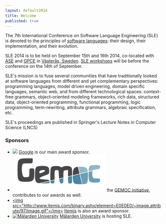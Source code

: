 ```yaml
---
layout: default2014
title: Welcome
published: true
---
```


The 7th International Conference on Software Language Engineering (SLE) is devoted to the principles of [software languages](http://en.wikipedia.org/wiki/Software_language): their design, their implementation, and their evolution. 

SLE 2014 is to be held on September 15th and 16th 2014, co-located with [ASE](http://ase2014.org/) and [GPCE](http://program-transformation.org/GPCE14) in [Västerås, Sweden](http://goo.gl/maps/W2COv). [SLE workshops](http://www.sleconf.org/2014/Workshops.html) will be before the conference on the 14th of September.

SLE's mission is to fuse several communities that have traditionally looked at software languages from different and yet complementary perspectives: programming languages, model driven engineering, domain specific languages, semantic web, and from different technological spaces: context-free grammars, object-oriented modeling frameworks, rich data, structured data, object-oriented programming, functional programming, logic programming, term-rewriting, attribute grammars, algebraic specification, etc.

SLE's proceedings are published in Springer's Lecture Notes in Computer Science (LNCS)

### Sponsors

* <a href="http://www.google.com/about/company"><img src="http://www.google.com/images/logos/google_logo_41.png"/></a> [Google](http://www.google.com/about/company/) is our main award sponsor.
* <a href="http://www.gemoc.org"><img src="/assets/2014/images/sle/gemoc-logo.jpg" alt="GEMOC initiative" width="300px" /></a> the [GEMOC initiative](http://www.gemoc.org), contributes to our awards as well.
* <a href="http://www.itemis.com"><img src="http://www.itemis.com/binary.ashx/element=E0E0E0/~image.attribute/97/image.gif"</img></a> [Itemis](http://www.itemis.com) is also an award sponsor.
* <a href="http://www.mdh.se/"><img src="http://ase2014.org/pics/MDH-logo-en.png" alt="M&auml;larden University"></a> [Mälarden University](http://www.mdh.se/) is hosting SLE.